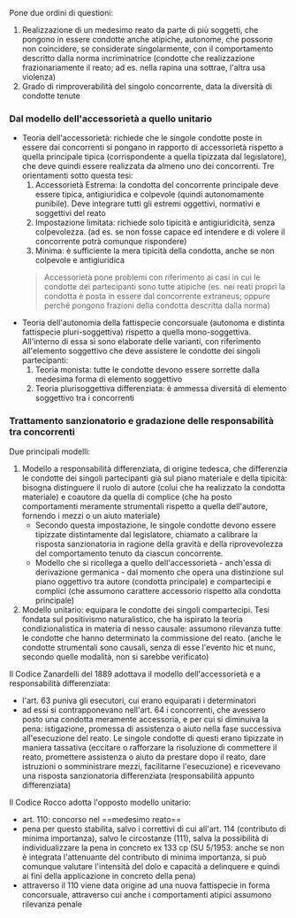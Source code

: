 Pone due ordini di questioni:
1. Realizzazione di un medesimo reato da parte di più soggetti, che pongono in essere condotte anche atipiche, autonome, che possono non coincidere, se considerate singolarmente, con il comportamento descritto dalla norma incriminatrice (condotte che realizzazione frazionariamente il reato; ad es. nella rapina una sottrae, l'altra usa violenza)
2. Grado di rimproverabilità del singolo concorrente, data la diversità di condotte tenute 

### Dal modello dell'accessorietà a quello unitario
- Teoria dell'accessorietà: richiede che le singole condotte poste in essere dai concorrenti si pongano in rapporto di accessorietà rispetto a quella principale tipica (corrispondente a quella tipizzata dal legislatore), che deve quindi essere realizzata da almeno uno dei concorrenti. Tre orientamenti sotto questa tesi:
	1. Accessorietà Estrema: la condotta del concorrente principale deve essere tipica, antigiuridica e colpevole (quindi autonomamente punibile). Deve integrare tutti gli estremi oggettivi, normativi e soggettivi del reato
	2. Impostazione limitata: richiede solo tipicità e antigiuridicità, senza colpevolezza. (ad es. se non fosse capace ed intendere e di volere il concorrente potrà comunque rispondere)
	3. Minima: è sufficiente la mera tipicità della condotta, anche se non colpevole e antigiuridica
	> Accessorietà pone problemi con riferimento ai casi in cui le condotte dei partecipanti sono tutte atipiche (es. nei reati propri la condotta è posta in essere dal concorrente extraneus; oppure perché pongono frazioni della condotta descritta dalla norma)
- Teoria dell'autonomia della fattispecie concorsuale (autonoma e distinta fattispecie pluri-soggettiva) rispetto a quella mono-soggettiva. All'interno di essa si sono elaborate delle varianti, con riferimento all'elemento soggettivo che deve assistere le condotte dei singoli partecipanti:
	1. Teoria monista: tutte le condotte devono essere sorrette dalla medesima forma di elemento soggettivo
	2. Teoria plurisoggettiva differenziata: è ammessa diversità di elemento soggettivo tra i concorrenti


### Trattamento sanzionatorio e gradazione delle responsabilità tra concorrenti
Due principali modelli: 
1. Modello a responsabilità differenziata, di origine tedesca, che differenzia le condotte dei singoli partecipanti già sul piano materiale e della tipicità: bisogna distinguere il ruolo di autore (colui che ha realizzato la condotta materiale) e coautore da quella di complice (che ha posto comportamenti meramente strumentali rispetto a quella dell'autore, fornendo i mezzi o un aiuto materiale)
	- Secondo questa impostazione, le singole condotte devono essere tipizzate distintamente dal legislatore, chiamato a calibrare la risposta sanzionatoria in ragione della gravità e della riprovevolezza del comportamento tenuto da ciascun concorrente.
	- Modello che si ricollega a quello dell'accessorietà - anch'essa di derivazione germanica - dal momento che opera una distinzione sul piano oggettivo tra autore (condotta principale) e compartecipi e complici (che assumono carattere accessorio rispetto alla condotta principale)
2. Modello unitario: equipara le condotte dei singoli compartecipi. Tesi fondata sul positivismo naturalistico, che ha ispirato la teoria condizionalistica in materia di nesso causale: assumono rilevanza tutte le condotte che hanno determinato la commissione del reato. (anche le condotte strumentali sono causali, senza di esse l'evento hic et nunc, secondo quelle modalità, non si sarebbe verificato)

Il Codice Zanardelli del 1889 adottava il modello dell'accessorietà e a responsabilità differenziata:
- l'art. 63 puniva gli esecutori, cui erano equiparati i determinatori
- ad essi si contrapponevano nell'art. 64 i concorrenti, che avessero posto una condotta meramente accessoria, e per cui si diminuiva la pena: istigazione, promessa di assistenza o aiuto nella fase successiva all'esecuzione del reato. Le singole condotte di questi erano tipizzate in maniera tassativa (eccitare o rafforzare la risoluzione di commettere il reato, promettere assistenza o aiuto da prestare dopo il reato, dare istruzioni o somministrare mezzi, facilitarne l'esecuzione) e ricevevano una risposta sanzionatoria differenziata (responsabilità appunto differenziata)

Il Codice Rocco adotta l'opposto modello unitario:
- art. 110: concorso nel ==medesimo reato==
- pena per questo stabilita, salvo i correttivi di cui all'art. 114 (contributo di minima importanza), salvo le circostanze (111), salva la possibilità di individualizzare la pena in concreto ex 133 cp (SU 5/1953: anche se non è integrata l'attenuante del contributo di minima importanza, si può comunque valutare l'intensità del dolo e capacità a delinquere e quindi ai fini della applicazione in concreto della pena)
- attraverso il 110 viene data origine ad una nuova fattispecie in forma concorsuale, attraverso cui anche i comportamenti atipici assumono rilevanza penale